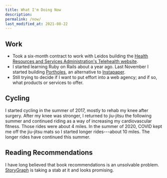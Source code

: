 ```yaml
---
title: What I'm Doing Now
description:
permalink: /now/
last_modified_at: 2021-08-22
---
```


## Work

- Took a six-month contract to work with Leidos building the [Health Resources and Services Administration's Telehealth website](https://telehealth.hhs.gov/).
- I started learning Ruby on Rails about a year ago. Last November I started building [Portholes](https://portholes.app/), an alternative to [Instapaper](https://www.instapaper.com/).
- Still trying to decide if I want to put effort into a web agency; and if so, what products or services to offer.

## Cycling

I started cycling in the summer of 2017, mostly to rehab my knee after surgery. After my knee was stronger, I returned to jiu-jitsu the following summer and continued riding as a way of increasing my cardiovascular fitness. Those rides were about 4 miles. In the summer of 2020, COVID kept me off the jiu-jitsu mats so I started longer rides---about 10 miles. The longer rides have continued this summer.

## Reading Recommendations

I have long believed that book recommendations is an unsolvable problem. [StoryGraph](https://www.thestorygraph.com/) is taking a stab at it and looks promising.
